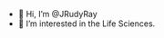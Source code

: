 - 👋 Hi, I’m @JRudyRay
- 👀 I’m interested in the Life Sciences.

<!---
JRudyRay/JRudyRay is a ✨ special ✨ repository because its `README.md` (this file) appears on your GitHub profile.
You can click the Preview link to take a look at your changes.
--->
